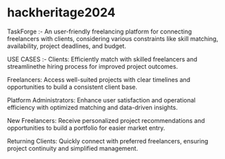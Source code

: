 # hackheritage2024
TaskForge :- An user-friendly freelancing platform for connecting freelancers with clients, considering various constraints like skill matching, availability, project deadlines, and budget.

USE CASES :- Clients: Efficiently match with skilled freelancers and streamlinethe hiring process for improved project outcomes.

Freelancers: Access well-suited projects with clear timelines and opportunities to build a consistent client base.

Platform Administrators: Enhance user satisfaction and operational efficiency with optimized matching and data-driven insights.

New Freelancers: Receive personalized project recommendations and opportunities to build a portfolio for easier market entry.

Returning Clients: Quickly connect with preferred freelancers, ensuring project continuity and simplified management.
